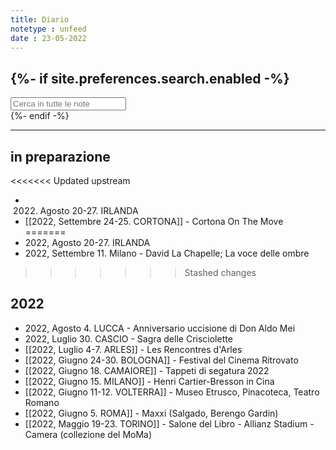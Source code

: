 ```yaml
---
title: Diario
notetype : unfeed
date : 23-05-2022
---
```


{%- if site.preferences.search.enabled -%}
---
<!-- search bar -->
<div class="block">
    <input class="input is-medium" type="text" placeholder="Cerca in tutte le note" id="search-input" autocomplete="off">
    <div id="search-results" class="search-results"></div>
</div>
<script type="text/javascript" src="/assets/js/vendor/lunr.min.js"></script>
<script src="/assets/js/Search.js"></script>
{%- endif -%}


---
## in preparazione
<<<<<<< Updated upstream
- 2022. Agosto 20-27. IRLANDA
- [[2022, Settembre 24-25. CORTONA]] - Cortona On The Move
=======
- 2022, Agosto 20-27. IRLANDA
- 2022, Settembre 11. Milano - David La Chapelle; La voce delle ombre
>>>>>>> Stashed changes

## 2022
- 2022, Agosto 4. LUCCA - Anniversario uccisione di Don Aldo Mei
- 2022, Luglio 30. CASCIO - Sagra delle Crisciolette
- [[2022, Luglio 4-7. ARLES]] - Les Rencontres d'Arles
- [[2022, Giugno 24-30. BOLOGNA]] - Festival del Cinema Ritrovato
- [[2022, Giugno 18. CAMAIORE]] - Tappeti di segatura 2022
- [[2022, Giugno 15. MILANO]] - Henri Cartier-Bresson in Cina
- [[2022, Giugno 11-12. VOLTERRA]] - Museo Etrusco, Pinacoteca, Teatro Romano
- [[2022, Giugno 5. ROMA]] - Maxxi (Salgado, Berengo Gardin)
- [[2022, Maggio 19-23. TORINO]] - Salone del Libro - Allianz Stadium - Camera (collezione del MoMa)
